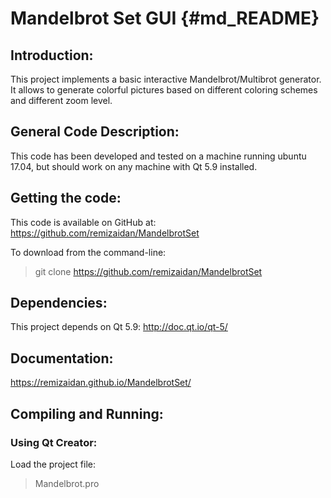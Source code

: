 Mandelbrot Set GUI {#md_README}
==================

Introduction:
-------------

This project implements a basic interactive Mandelbrot/Multibrot generator.
It allows to generate colorful pictures based on different coloring schemes and different zoom level.


General Code Description:
-------------------------

This code has been developed and tested on a machine running ubuntu 17.04, but should work on any machine with Qt 5.9 installed.


Getting the code:
-----------------

This code is available on GitHub at:
<a href="https://github.com/remizaidan/MandelbrotSet">
https://github.com/remizaidan/MandelbrotSet
</a>

To download from the command-line:

>    git clone https://github.com/remizaidan/MandelbrotSet


Dependencies:
-------------

This project depends on Qt 5.9:
<a href="http://doc.qt.io/qt-5/">
http://doc.qt.io/qt-5/
</a>


Documentation:
--------------

https://remizaidan.github.io/MandelbrotSet/


Compiling and Running:
----------------------

### Using Qt Creator:

Load the project file:
> Mandelbrot.pro


